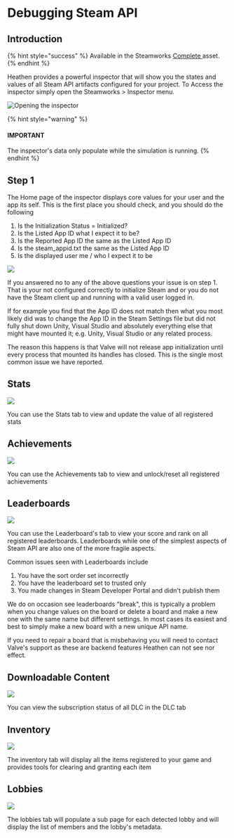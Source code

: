 # Debugging Steam API

## Introduction

{% hint style="success" %}
Available in the Steamworks [Complete ](https://assetstore.unity.com/packages/tools/integration/steamworks-v2-complete-190316)asset.
{% endhint %}

Heathen provides a powerful inspector that will show you the states and values of all Steam API artifacts configured for your project. To Access the inspector simply open the Steamworks > Inspector menu.

![Opening the inspector](<../../../.gitbook/assets/image (20).png>)

{% hint style="warning" %}
#### IMPORTANT

The inspector's data only populate while the simulation is running.
{% endhint %}

## Step 1

The Home page of the inspector displays core values for your user and the app its self. This is the first place you should check, and you should do the following

1. Is the Initialization Status = Initialized?
2. Is the Listed App ID what I expect it to be?
3. Is the Reported App ID the same as the Listed App ID
4. Is the steam\_appid.txt the same as the Listed App ID
5. Is the displayed user me / who I expect it to be

![](<../../../.gitbook/assets/image (151).png>)

If you answered no to any of the above questions your issue is on step 1. That is your not configured correctly to initialize Steam and or you do not have the Steam client up and running with a valid user logged in.

If for example you find that the App ID does not match then what you most likely did was to change the App ID in the Steam Settings file but did not fully shut down Unity, Visual Studio and absolutely everything else that might have mounted it; e.g. Unity, Visual Studio or any related process.

The reason this happens is that Valve will not release app initialization until every process that mounted its handles has closed. This is the single most common issue we have reported.

## Stats

![](<../../../.gitbook/assets/image (173) (1) (1).png>)

You can use the Stats tab to view and update the value of all registered stats

## Achievements

![](<../../../.gitbook/assets/image (179) (1) (1) (1).png>)

You can use the Achievements tab to view and unlock/reset all registered achievements

## Leaderboards

![](<../../../.gitbook/assets/image (170) (1) (1).png>)

You can use the Leaderboard's tab to view your score and rank on all registered leaderboards. Leaderboards while one of the simplest aspects of Steam API are also one of the more fragile aspects.

Common issues seen with Leaderboards include

1. You have the sort order set incorrectly
2. You have the leaderboard set to trusted only
3. You made changes in Steam Developer Portal and didn't publish them

We do on occasion see leaderboards "break", this is typically a problem when you change values on the board or delete a board and make a new one with the same name but different settings. In most cases its easiest and best to simply make a new board with a new unique API name.&#x20;

If you need to repair a board that is misbehaving you will need to contact Valve's support as these are backend features Heathen can not see nor effect.

## Downloadable Content

![](<../../../.gitbook/assets/image (181) (1) (1).png>)

You can view the subscription status of all DLC in the DLC tab

## Inventory

![](<../../../.gitbook/assets/image (164) (1) (1) (1) (1).png>)

The inventory tab will display all the items registered to your game and provides tools for clearing and granting each item

## Lobbies

![](<../../../.gitbook/assets/image (185) (1).png>)

The lobbies tab will populate a sub page for each detected lobby and will display the list of members and the lobby's metadata.
